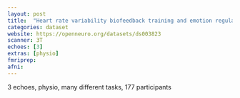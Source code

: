 ```yaml
---
layout: post
title:  "Heart rate variability biofeedback training and emotion regulation"
categories: dataset
website: https://openneuro.org/datasets/ds003823
scanner: 3T
echoes: [3]
extras: [physio]
fmriprep:
afni:
---
```


3 echoes, physio, many different tasks, 177 participants
